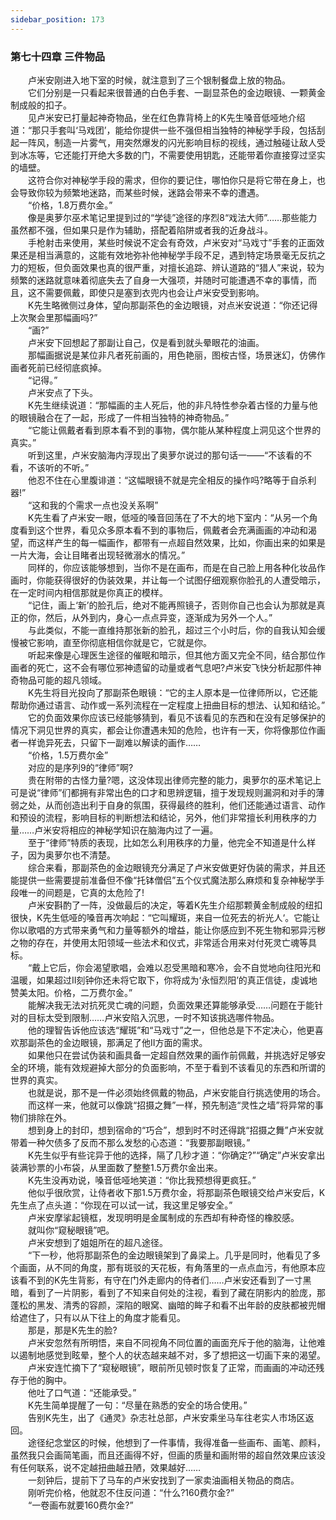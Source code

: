 ```yaml
---
sidebar_position: 173
---
```

### 第七十四章 三件物品  


　　卢米安刚进入地下室的时候，就注意到了三个银制餐盘上放的物品。  
　　它们分别是一只看起来很普通的白色手套、一副显茶色的金边眼镜、一颗黄金制成般的扣子。  
　　见卢米安已打量起神奇物品，坐在红色靠背椅上的K先生嗓音低哑地介绍道：“那只手套叫‘马戏团’，能给你提供一些不强但相当独特的神秘学手段，包括刮起一阵风，制造一片雾气，用突然爆发的闪光影响目标的视线，通过触碰让敌人受到冰冻等，它还能打开绝大多数的门，不需要使用钥匙，还能带着你直接穿过坚实的墙壁。  
　　这符合你对神秘学手段的需求，但你的要记住，哪怕你只是将它带在身上，也会导致你较为频繁地迷路，而某些时候，迷路会带来不幸的遭遇。  
　　“价格，1.8万费尔金。”  
　　像是奥萝尔巫术笔记里提到过的“学徒”途径的序烈8“戏法大师”……那些能力虽然都不强，但如果只是作为辅助，搭配着陷阱或者我的近身战斗。  
　　手枪射击来使用，某些时候说不定会有奇效，卢米安对“马戏寸”手套的正面效果还是相当满意的，这能有效地弥补他神秘学手段不足，遇到特定场景毫无反抗之力的短板，但负面效果也真的很严重，对擅长追踪、辨认道路的“猎人”来说，较为频繁的迷路就意味着彻底失去了自身一大强项，并随时可能遭遇不幸的事情，而且，这不需要佩戴，即使只是塞到衣兜内也会让卢米安受到影响。  
　　K先生略微侧过身体，望向那副茶色的金边眼镜，对点米安说道：“你还记得上次聚会里那幅画吗?”  
　　“画?”  
　　卢米安下回想起了那副让自己，仅是看到就头晕眼花的油画。  
　　那幅画据说是某位非凡者死前画的，用色艳丽，图桉古怪，场景迷幻，仿佛作画者死前已经彻底疯掉。  
　　“记得。”  
　　卢米安点了下头。  
　　K先生继续说道：“那幅画的主人死后，他的非凡特性参杂着古怪的力量与他的眼镜融合在了一起，形成了一件相当独特的神奇物品。”  
　　“它能让佩戴者看到原本看不到的事物，偶尔能从某种程度上洞见这个世界的真实。”  
　　听到这里，卢米安脑海内浮现出了奥萝尔说过的那句话一――“不该看的不看，不该听的不听。”  
　　他忍不住在心里腹诽道：“这幅眼镜不就是完全相反的操作吗?略等于自杀利器!”  
　　“这和我的个需求一点也没关系啊”  
　　K先生看了卢米安一眼，低哑的嗓音回荡在了不大的地下室内：“从另一个角度看到这个世界，看见众多原本看不到的事物后，佩戴者会充满画画的冲动和渴望，而这样产生的每一幅画作，都带有一点超自然效果，比如，你画出来的如果是一片大海，会让目睹者出现轻微溺水的情况。”  
　　同样的，你应该能够想到，当你不是在画布，而是在自己脸上用各种化妆品作画时，你能获得很好的伪装效果，并让每一个试图仔细观察你脸孔的人遭受暗示，在一定时间内相信那就是你真正的模样。  
　　“记住，画上‘新’的脸孔后，绝对不能再照镜子，否则你自己也会认为那就是真正的你，然后，从外到内，身心一点点异变，逐渐成为另外一个人。”  
　　与此类似，不能一直维持那张新的脸孔，超过三个小时后，你的自我认知会缓慢被它影响，直至你彻底相信你就是它，它就是你。  
　　听起来像是心理医生途径的催眠和暗示，但其他方面又完全不同，结合那位作画者的死亡，这不会有哪位邪神遗留的动量或者气息吧?卢米安飞快分析起那件神奇物品可能的超凡领域。  
　　K先生将目光投向了那副茶色眼镜：“它的主人原本是一位律师所以，它还能帮助你通过语言、动作或一系列流程在一定程度上扭曲目标的想法、认知和结论。”  
　　它的负面效果你应该已经能够猜到，看见不该看见的东西和在没有足够保护的情况下洞见世界的真实，都会让你遭遇未知的危险，也许有一天，你将像那位作画者一样诡异死去，只留下一副难以解读的画作……  
　　“价格，1.5万费尔金”  
　　对应的是序列9的“律师”啊?  
　　贵在附带的古怪力量?嗯，这没体现出律师完整的能力，奥萝尔的巫术笔记上可是说“律师”们都拥有非常出色的口才和思辨逻辑，擅于发现规则漏洞和对手的薄弱之处，从而创造出利于自身的氛围，获得最终的胜利，他们还能通过语言、动作和预设的流程，影响目标的判断想法和结论，另外，他们非常擅长利用秩序的力量……卢米安将相应的神秘学知识在脑海内过了一遍。  
　　至于“律师”特质的表现，比如怎么利用秩序的力量，他完全不知道是什么样子，因为奥萝尔也不清楚。  
　　综合来看，那副茶色的金边眼镜充分满足了卢米安做更好伪装的需求，并且还能提供一些需要提前准备但不像“托钵僧侣”五个仪式魔法那么麻烦和复杂神秘学手段唯一的间题是，它真的太危险了!  
　　卢米安斟酌了一阵，没做最后的决定，等着K先生介绍那颗黄金制成般的纽扣很快，K先生低哑的嗓音再次响起：“它叫耀斑，来自一位死去的祈光人‘。它能让你以歌唱的方式带来勇气和力量等额外的增益，能让你感应到不死生物和邪异污秽之物的存在，并使用太阳领域一些法术和仪式，非常适合用来对付死灵亡魂等具标。  
　　“戴上它后，你会渴望歌唱，会难以忍受黑暗和寒冷，会不自觉地向往阳光和温暖，如果超过II刻钟你还未将它取下，你将成为‘永恒烈阳’的真正信徒，虔诚地赞美太阳。价格，二万费尔金。”  
　　能解决我无法对抗死灵亡魂的问题，负面效果还算能够承受……问题在于能针对的目标太受到限制……卢米安陷入沉思，一时不知该挑选哪件物品。  
　　他的理智告诉他应该选“耀斑”和“马戏寸”之一，但他总是下不定决心，他更喜欢那副茶色的金边眼镜，那满足了他II方面的需求。  
　　如果他只在尝试伪装和画具备一定超自然效果的画作前佩戴，并挑选好足够安全的环境，能有效规避掉大部分的负面影响，不至于看到不该看见的东西和所谓的世界的真实。  
　　也就是说，那不是一件必须始终佩戴的物品，卢米安能自行挑选使用的场合。  
　　而这样一来，他就可以像跳“招摄之舞”一样，预先制造“灵性之墙”将异常的事物们排除在外。  
　　想到身上的封印，想到宿命的“巧合”，想到时不时还得跳“招摄之舞”卢米安就带着一种欠债多了反而不那么发愁的心态道：“我要那副眼镜。”  
　　K先生似乎有些诧异于他的选择，隔了几秒才道：“你确定?”“确定”卢米安拿出装满钞票的小布袋，从里面数了整整1.5万费尔金出来。  
　　K先生没再劝说，嗓音低哑地笑道：“你比我预想得更疯狂。”  
　　他似乎很欣赏，让侍者收下那1.5万费尔金，将那副茶色眼镜交给卢米安后，K先生点了点头道：“你现在可以试一试，我这里足够安全。”  
　　卢米安摩挲起镜框，发现明明是金属制成的东西却有种奇怪的橡胶感。  
　　就叫你“窥秘眼镜”吧。  
　　卢米安想到了姐姐所在的超凡途径。  
　　“下一秒，他将那副茶色的金边眼镜架到了鼻梁上。几乎是同时，他看见了多个画面，从不同的角度，那有斑驳的天花板，有角落里的一点点血污，有他原本应该看不到的K先生背影，有守在门外走廊内的侍者们……卢米安还看到了一寸黑暗，看到了一片阴影，看到了不知来自何处的注视，看到了藏在阴影内的脸庞，那蓬松的黑发、清秀的容颜，深陷的眼窝、幽暗的眸子和看不出年龄的皮肤都被兜帽给遮住了，只有以从下往上的角度才能看见。  
　　那是，那是K先生的脸?  
　　卢米安忽然有所明悟，来自不同视角不同位置的画面充斥于他的脑海，让他难以遏制地感觉到眩晕，整个人的状态越来越不对，多了想把这一切画下来的渴望。  
　　卢米安连忙摘下了“窥秘眼镜”，眼前所见顿时恢复了正常，而画画的冲动还残存于他的胸中。  
　　他吐了口气道：“还能承受。”  
　　K先生简单提醒了一句：“尽量在熟悉的安全的场合使用。”  
　　告别K先生，出了《通灵》杂志社总部，卢米安乘坐马车往老实人市场区返回。  
　　途径纪念堂区的时候，他想到了一件事情，我得准备一些画布、画笔、颜料，虽然我只会画简笔画，而且还画得不好，但画的质量和画附带的超自然效果应该没有任何联系，说不定越扭曲越丑陋，效果越好……  
　　一刻钟后，提前下了马车的卢米安找到了一家卖油画相关物品的商店。  
　　刚听完价格，他就忍不住反问道：“什么?160费尔金?”  
　　“一卷画布就要160费尔金?”  

